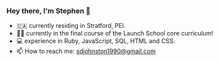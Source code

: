 ### Hey there, I'm Stephen 👋
- 🇨🇦 currently residing in Stratford, PEI.
- 👨‍💻 currently in the final course of the Launch School core curriculum!
- 💻 experience in Ruby, JavaScript, SQL, HTML and CSS.
- 📫 How to reach me: sdjohnston1990@gmail.com

<!---
stephendjohnston/stephendjohnston is a ✨ special ✨ repository because its `README.md` (this file) appears on your GitHub profile.
You can click the Preview link to take a look at your changes.
--->
